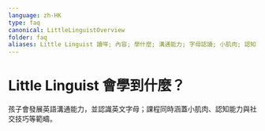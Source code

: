 ```yaml
---
language: zh-HK
type: faq
canonical: LittleLinguistOverview
folder: faq
aliases: Little Linguist 讀咩; 內容; 學什麼; 溝通能力; 字母認讀; 小肌肉; 認知; 社交
---
```

# Little Linguist 會學到什麼？

孩子會發展英語溝通能力，並認識英文字母；課程同時涵蓋小肌肉、認知能力與社交技巧等範疇。
